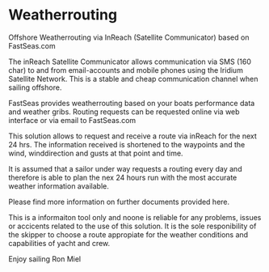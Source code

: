 # Weatherrouting
Offshore Weatherrouting via InReach (Satellite Communicator) based on FastSeas.com

The inReach Satellite Communicator allows communication via SMS (160 char) to and from email-accounts and mobile phones using the Iridium Satellite Network. This is a stable and cheap communication channel when sailing offshore.

FastSeas provides weatherrouting based on your boats performance data and weather gribs. Routing requests can be requested online via web interface or via email to FastSeas.com

This solution allows to request and receive a route via inReach for the next 24 hrs.
The information received is shortened to the waypoints and the wind, winddirection and gusts at that point and time.

It is assumed that a sailor under way requests a routing every day and therefore is able to plan the nex 24 hours run with the
most accurate weather information available.

Please find more information on further documents provided here.

This is a informaiton tool only and noone is reliable for any problems, issues or accicents related to the use of this solution. It is the sole responibility of the skipper to choose a route appropiate for the weather conditions and capabilities of yacht and crew.

Enjoy sailing 
Ron Miel

